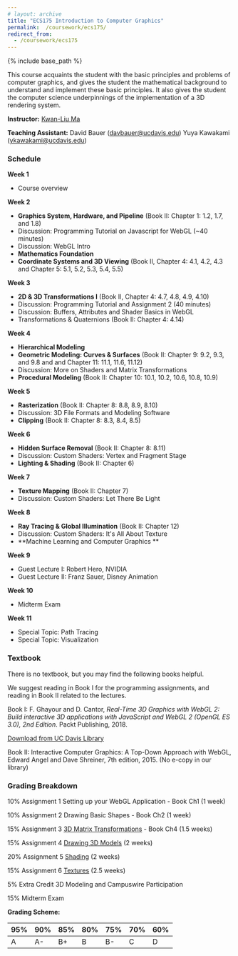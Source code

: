 ```yaml
---
# layout: archive
title: "ECS175 Introduction to Computer Graphics"
permalink:  /coursework/ecs175/
redirect_from:
  - /coursework/ecs175
---
```


{% include base_path %}
<br>

This course acquaints the student with the basic principles and problems of computer graphics, and gives the student the mathematical background to understand and implement these basic principles. It also gives the student the computer science underpinnings of the implementation of a 3D rendering system. 

 

**Instructor:** [Kwan-Liu Ma](https://www.cs.ucdavis.edu/~ma)

**Teaching Assistant:**	David Bauer ([davbauer@ucdavis.edu](mailto:taneuroth@ucdavis.edu))
                					 Yuya Kawakami ([ykawakami@ucdavis.edu](mailto:kawakami@ucdavis.edu))



### Schedule

**Week 1**

- Course overview



**Week 2**

- **Graphics System, Hardware, and Pipeline** (Book II: Chapter 1: 1.2, 1.7, and 1.8)
- Discussion: Programming Tutorial on Javascript for WebGL (~40 minutes)
- Discussion: WebGL Intro
- **Mathematics Foundation** 
- **Coordinate Systems and 3D Viewing** (Book II, Chapter 4: 4.1, 4.2, 4.3 and Chapter 5: 5.1, 5.2, 5.3, 5.4, 5.5)

 

**Week 3**

- **2D & 3D Transformations I** (Book II, Chapter 4: 4.7, 4.8, 4.9, 4.10)
- Discussion: Programming Tutorial and Assignment 2 (40 minutes)
- Discussion: Buffers, Attributes and Shader Basics in WebGL
- Transformations & Quaternions (Book II: Chapter 4: 4.14)

 

**Week 4**

- **Hierarchical Modeling**
- **Geometric Modeling: Curves & Surfaces**
  (Book II: Chapter 9: 9.2, 9.3, and 9.8 and and Chapter 11: 11.1, 11.6, 11.12)
- Discussion: More on Shaders and Matrix Transformations
- **Procedural Modeling** (Book II: Chapter 10: 10.1, 10.2, 10.6, 10.8, 10.9)

 

**Week 5** 

- **Rasterization** (Book II: Chapter 8: 8.8, 8.9, 8.10)
- Discussion: 3D File Formats and Modeling Software
- **Clipping** (Book II: Chapter 8: 8.3, 8.4, 8.5)

 

**Week 6**

- **Hidden Surface Removal** (Book II: Chapter 8: 8.11)
- Discussion: Custom Shaders: Vertex and Fragment Stage 
- **Lighting & Shading** (Book II: Chapter 6)

 

**Week 7** 

- **Texture Mapping** (Book II: Chapter 7)
- Discussion: Custom Shaders: Let There Be Light

 

**Week 8**

- **Ray Tracing & Global Illumination** (Book II: Chapter 12)
- Discussion: Custom Shaders: It's All About Texture
- **Machine Learning and Computer Graphics **

 

**Week 9**

- Guest Lecture I: Robert Hero, NVIDIA
- Guest Lecture II: Franz Sauer, Disney Animation

 

**Week 10**

- Midterm Exam

 

**Week 11** 

- Special Topic: Path Tracing
- Special Topic: Visualization





### Textbook

There is no textbook, but you may find the following books helpful. 

We suggest reading in Book I for the programming assignments, and reading in Book II related to the lectures.

Book I: F. Ghayour and D. Cantor, *Real-Time 3D Graphics with WebGL 2: Build interactive 3D applications with JavaScript and WebGL 2 (OpenGL ES 3.0), 2nd Edition*. Packt Publishing, 2018.

[Download from UC Davis Library](https://search.library.ucdavis.edu/permalink/01UCD_INST/1hjlc2p/cdi_proquest_ebookcentral_EBC5675779)

Book II: Interactive Computer Graphics: A Top-Down Approach with WebGL, Edward Angel and Dave Shreiner, 7th edition, 2015. (No e-copy in our library)

 

### Grading Breakdown

10%  Assignment 1   Setting up your WebGL Application - Book Ch1 (1 week)

10%  Assignment 2   Drawing Basic Shapes - Book Ch2 (1 week)

15%  Assignment 3   [3D Matrix Transformations]() - Book Ch4 (1.5 weeks)

15%  Assignment 4   [Drawing 3D Models]() (2 weeks)

20%  Assignment 5   [Shading]() (2 weeks)

15%   Assignment 6   [Textures]() (2.5 weeks)

5%    Extra Credit     3D Modeling and Campuswire Participation

15%  Midterm Exam



**Grading Scheme:**

| 95%  | 90%  | 85%  | 80%  | 75%  | 70%  | 60%  |
| ---- | ---- | ---- | ---- | ---- | ---- | ---- |
| A    | A-   | B+   | B    | B-   | C    | D    |



